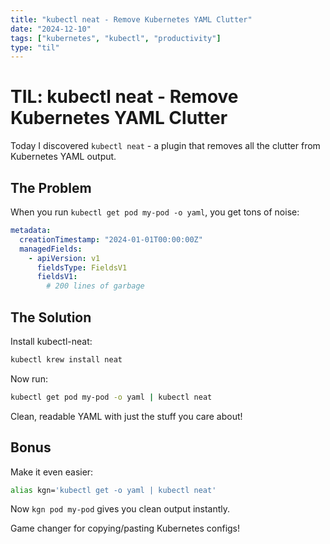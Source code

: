 ```yaml
---
title: "kubectl neat - Remove Kubernetes YAML Clutter"
date: "2024-12-10"
tags: ["kubernetes", "kubectl", "productivity"]
type: "til"
---
```


# TIL: kubectl neat - Remove Kubernetes YAML Clutter

Today I discovered `kubectl neat` - a plugin that removes all the clutter from Kubernetes YAML output.

## The Problem

When you run `kubectl get pod my-pod -o yaml`, you get tons of noise:

```yaml
metadata:
  creationTimestamp: "2024-01-01T00:00:00Z"
  managedFields:
    - apiVersion: v1
      fieldsType: FieldsV1
      fieldsV1:
        # 200 lines of garbage
```

## The Solution

Install kubectl-neat:

```bash
kubectl krew install neat
```

Now run:

```bash
kubectl get pod my-pod -o yaml | kubectl neat
```

Clean, readable YAML with just the stuff you care about!

## Bonus

Make it even easier:

```bash
alias kgn='kubectl get -o yaml | kubectl neat'
```

Now `kgn pod my-pod` gives you clean output instantly.

Game changer for copying/pasting Kubernetes configs!


